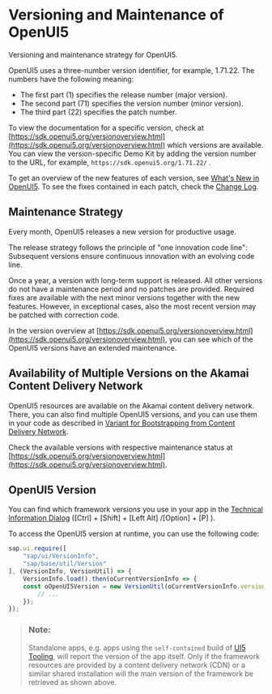 <!-- loio91f021426f4d1014b6dd926db0e91070 -->

# Versioning and Maintenance of OpenUI5

Versioning and maintenance strategy for OpenUI5.



OpenUI5 uses a three-number version identifier, for example, 1.71.22. The numbers have the following meaning:

-   The first part \(1\) specifies the release number \(major version\).
-   The second part \(71\) specifies the version number \(minor version\).
-   The third part \(22\) specifies the patch number.

To view the documentation for a specific version, check at [https://sdk.openui5.org/versionoverview.html](https://sdk.openui5.org/versionoverview.html) which versions are available. You can view the version-specific Demo Kit by adding the version number to the URL, for example, `https://sdk.openui5.org/1.71.22/` .

To get an overview of the new features of each version, see [What's New in OpenUI5](../01_Whats-New/what-s-new-in-openui5-99ac68a.md). To see the fixes contained in each patch, check the [Change Log](https://sdk.openui5.org/releasenotes.html).



<a name="loio91f021426f4d1014b6dd926db0e91070__section_dpk_pcw_dz"/>

## Maintenance Strategy

Every month, OpenUI5 releases a new version for productive usage.

The release strategy follows the principle of "one innovation code line": Subsequent versions ensure continuous innovation with an evolving code line.

Once a year, a version with long-term support is released. All other versions do not have a maintenance period and no patches are provided. Required fixes are available with the next minor versions together with the new features. However, in exceptional cases, also the most recent version may be patched with correction code.

In the version overview at [https://sdk.openui5.org/versionoverview.html](https://sdk.openui5.org/versionoverview.html), you can see which of the OpenUI5 versions have an extended maintenance.



## Availability of Multiple Versions on the Akamai Content Delivery Network

OpenUI5 resources are available on the Akamai content delivery network. There, you can also find multiple OpenUI5 versions, and you can use them in your code as described in [Variant for Bootstrapping from Content Delivery Network](../04_Essentials/variant-for-bootstrapping-from-content-delivery-network-2d3eb2f.md).

Check the available versions with respective maintenance status at [https://sdk.openui5.org/versionoverview.html](https://sdk.openui5.org/versionoverview.html).



<a name="loio91f021426f4d1014b6dd926db0e91070__section_b1g_xcw_dz"/>

## OpenUI5 Version

You can find which framework versions you use in your app in the [Technical Information Dialog](../04_Essentials/technical-information-dialog-616a3ef.md#loio616a3ef07f554e20a3adf749c11f64e9) \([Ctrl\] + [Shift\] + [Left Alt\] /[Option\] + [P\] \).

To access the OpenUI5 version at runtime, you can use the following code:

```js
sap.ui.require([
    "sap/ui/VersionInfo",
    "sap/base/util/Version"
], (VersionInfo, VersionUtil) => {
    VersionInfo.load().then(oCurrentVersionInfo => {
    const oOpenUI5Version = new VersionUtil(oCurrentVersionInfo.version);
        // ...
    });
});
```

> ### Note:  
> Standalone apps, e.g. apps using the `self-contained` build of [UI5 Tooling](https://sap.github.io/ui5-tooling), will report the version of the app itself. Only if the framework resources are provided by a content delivery network \(CDN\) or a similar shared installation will the main version of the framework be retrieved as shown above.

